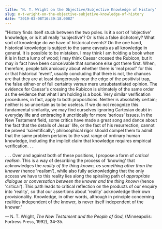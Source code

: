 ```yaml
---
title: "N. T. Wright on the Objective/Subjective Knowledge of History"
slug: n-t-wright-on-the-objective-subjetive-knowledge-of-history
date: "2019-03-08T16:39:18.000Z"
---
```


"History finds itself stuck between the two poles. Is it a sort of 'objective' knowledge, or is it all really 'subjective'? Or is this a false dichotomy? What sort of knowledge do we have of historical events? On the one hand, historical knowledge is subject to the same caveats as all knowledge in general. It is possible to be mistaken. I may think I am holding a book when it is in fact a lump of wood; I may think Caesar crossed the Rubicon, but it may in fact have been conceivable that someone else got there first. When, therefore, people talk anxiously about whether there is 'real proof' for this or that historical 'event', usually concluding that there is not, the chances are that they are at least dangerously near the edge of the positivist trap, the false either-or of full certainty _versus_ mere unsubstantiated opinion. The evidence for Caesar's crossing the Rubicon is ultimately of the same order as the evidence that what I am holding is a book. Very similar verification procedures, in fact, apply to both propositions. Neither is absolutely certain; neither is so uncertain as to be useless. If we do not recognize this fundamental similarity, we may find ourselves ignoring Cartesian doubt in everyday life and embracing it uncritically for more 'serious' issues. In the New Testament field, some critics have made a great song and dance about the fact that the details of Jesus' life, or the fact of his resurrection, cannot be proved 'scientifically'; philosophical rigor should compel them to admit that the same problem pertains to the vast range of ordinary human knowledge, including the implicit claim that knowledge requires empirical verification. . .

. . . Over and against both of these positions, I propose a form of _critical realism._ This is a way of describing the process of 'knowing' that acknowledges the _reality of the thing known, as something other than the knower_ (hence 'realism'), while also fully acknowledging that the only access we have to this reality lies along the spiraling path of _appropriate dialogue or conversation between the knower and the thing known_ (hence 'critical'). This path leads to critical reflection on the products of our enquiry into 'reality', so that our assertions about 'reality' acknowledge their own provisionality. Knowledge, in other words, although in principle concerning realities independent of the knower, is never itself independent of the knower."

\-- N. T. Wright, _The New Testament and the People of God_, (Minneapolis: Fortress Press, 1992), 34-35.
